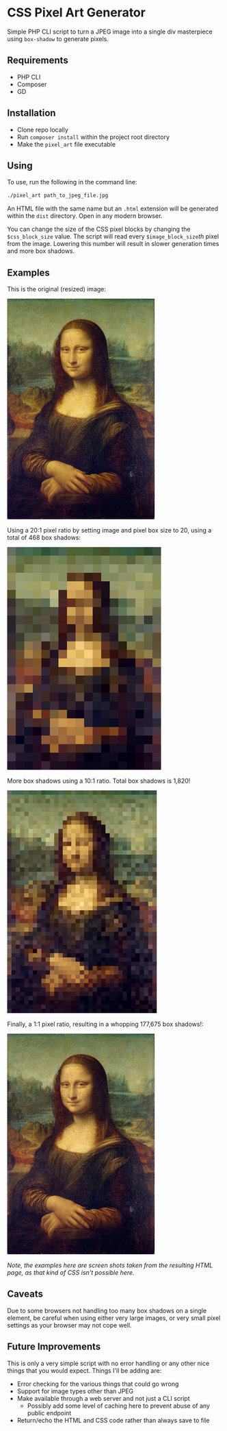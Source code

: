 # CSS Pixel Art Generator

Simple PHP CLI script to turn a JPEG image into a single div masterpiece using `box-shadow` to generate pixels.

## Requirements

* PHP CLI
* Composer
* GD

## Installation

* Clone repo locally
* Run `composer install` within the project root directory
* Make the `pixel_art` file executable

## Using

To use, run the following in the command line:

```sh
./pixel_art path_to_jpeg_file.jpg
```

An HTML file with the same name but an `.html` extension will be generated within the `dist` directory. Open in any modern browser.

You can change the size of the CSS pixel blocks by changing the `$css_block_size` value. The script will read every `$image_block_size`*th* pixel from the image. Lowering this number will result in slower generation times and more box shadows.

## Examples

This is the original (resized) image:

![Original Mona Lisa Image at 345x515px](https://raw.githubusercontent.com/AshleyJSheridan/css-pixel-art-generator/master/docs/original.jpg)

Using a 20:1 pixel ratio by setting image and pixel box size to 20, using a total of 468 box shadows:

![Original Mona Lisa Image at 345x515px](https://raw.githubusercontent.com/AshleyJSheridan/css-pixel-art-generator/master/docs/20to1.jpg)

More box shadows using a 10:1 ratio. Total box shadows is 1,820!

![Original Mona Lisa Image at 345x515px](https://raw.githubusercontent.com/AshleyJSheridan/css-pixel-art-generator/master/docs/10to1.jpg)

Finally, a 1:1 pixel ratio, resulting in a whopping 177,675 box shadows!:

![Original Mona Lisa Image at 345x515px](https://raw.githubusercontent.com/AshleyJSheridan/css-pixel-art-generator/master/docs/1to1.jpg)

*Note, the examples here are screen shots taken from the resulting HTML page, as that kind of CSS isn't possible here.*


## Caveats

Due to some browsers not handling too many box shadows on a single element, be careful when using either very large images, or very small pixel settings as your browser may not cope well.

## Future Improvements

This is only a very simple script with no error handling or any other nice things that you would expect. Things I'll be adding are:

* Error checking for the various things that could go wrong
* Support for image types other than JPEG
* Make available through a web server and not just a CLI script
    * Possibly add some level of caching here to prevent abuse of any public endpoint
* Return/echo the HTML and CSS code rather than always save to file